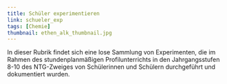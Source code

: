 ```yaml
---
title: Schüler experimentieren
link: schueler_exp
tags: [Chemie]
thumbnail: ethen_alk_thumbnail.jpg
---
```

<p>In dieser Rubrik findet sich eine lose Sammlung von Experimenten, die im Rahmen des stundenplanmäßigen Profilunterrichts in den Jahrgangsstufen 8-10 des NTG-Zweiges von Schülerinnen und Schülern durchgeführt und dokumentiert wurden.</p>